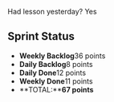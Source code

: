 Had lesson yesterday? Yes

## Sprint Status
-   **Weekly Backlog**36 points
-   **Daily Backlog**8 points
-   **Daily Done**12 points
-   **Weekly Done**11 points
-   **TOTAL:****67 points**